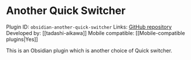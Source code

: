 # Another Quick Switcher

Plugin ID: `obsidian-another-quick-switcher`
Links: [GitHub repository](https://github.com/tadashi-aikawa/obsidian-another-quick-switcher)
Developed by: [[tadashi-aikawa]]
Mobile compatible: [[Mobile-compatible plugins|Yes]]

This is an Obsidian plugin which is another choice of Quick switcher.
